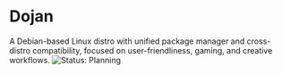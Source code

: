 # Dojan
A Debian-based Linux distro with unified package manager and cross-distro compatibility, focused on user-friendliness, gaming, and creative workflows.
![Status: Planning](https://img.shields.io/badge/status-planning-blue)
